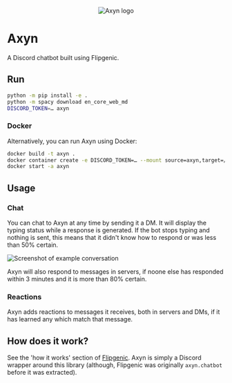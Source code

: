 <p align="center">
  <img
    src="images/axyn.png"
    alt="Axyn logo"
  />
</p>

# Axyn

A Discord chatbot built using Flipgenic.

## Run

```sh
python -m pip install -e .
python -m spacy download en_core_web_md
DISCORD_TOKEN=… axyn
```

### Docker

Alternatively, you can run Axyn using Docker:

```sh
docker build -t axyn .
docker container create -e DISCORD_TOKEN=… --mount source=axyn,target=/axyn --name axyn axyn
docker start -a axyn
```

## Usage

### Chat

You can chat to Axyn at any time by sending it a DM. It will display the typing
status while a response is generated. If the bot stops typing and nothing is
sent, this means that it didn't know how to respond or was less than 50%
certain.

![Screenshot of example conversation](images/Screenshot_20200426_124703.png)

Axyn will also respond to messages in servers, if noone else has responded
within 3 minutes and it is more than 80% certain.

### Reactions

Axyn adds reactions to messages it receives, both in servers and DMs, if it has
learned any which match that message.

## How does it work?

See the 'how it works' section of [Flipgenic](https://github.com/danth/flipgenic/blob/master/README.md#how-does-it-work).
Axyn is simply a Discord wrapper around this library (although, Flipgenic was
originally `axyn.chatbot` before it was extracted).
